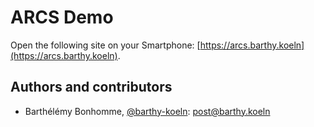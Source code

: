 # ARCS Demo

Open the following site on your Smartphone: [https://arcs.barthy.koeln](https://arcs.barthy.koeln).

## Authors and contributors

- Barthélémy Bonhomme, [@barthy-koeln](https://github.com/barthy-koeln/): [post@barthy.koeln](mailto:post@barthy.koeln)
